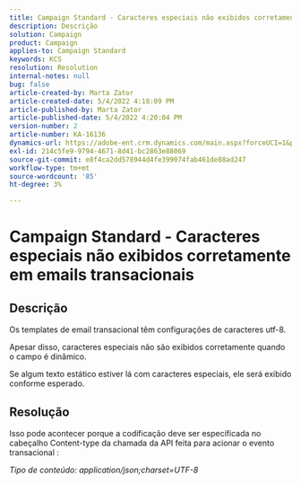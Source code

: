 ```yaml
---
title: Campaign Standard - Caracteres especiais não exibidos corretamente em emails transacionais
description: Descrição
solution: Campaign
product: Campaign
applies-to: Campaign Standard
keywords: KCS
resolution: Resolution
internal-notes: null
bug: false
article-created-by: Marta Zator
article-created-date: 5/4/2022 4:18:09 PM
article-published-by: Marta Zator
article-published-date: 5/4/2022 4:20:04 PM
version-number: 2
article-number: KA-16136
dynamics-url: https://adobe-ent.crm.dynamics.com/main.aspx?forceUCI=1&pagetype=entityrecord&etn=knowledgearticle&id=5e5514c7-c5cb-ec11-a7b5-6045bd00d4f5
exl-id: 214c5fe9-9794-4671-8d41-bc2863e88069
source-git-commit: e8f4ca2dd578944d4fe399074fab461de88ad247
workflow-type: tm+mt
source-wordcount: '85'
ht-degree: 3%

---
```


# Campaign Standard - Caracteres especiais não exibidos corretamente em emails transacionais

## Descrição


Os templates de email transacional têm configurações de caracteres utf-8.

Apesar disso, caracteres especiais não são exibidos corretamente quando o campo é dinâmico.

Se algum texto estático estiver lá com caracteres especiais, ele será exibido conforme esperado.


## Resolução


Isso pode acontecer porque a codificação deve ser especificada no cabeçalho Content-type da chamada da API feita para acionar o evento transacional :

*Tipo de conteúdo: application/json;charset=UTF-8*
